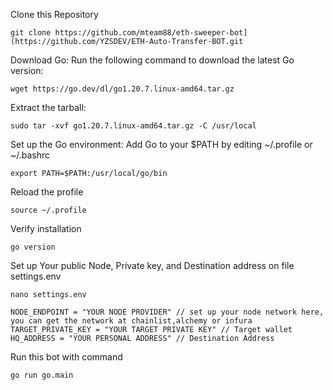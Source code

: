 Clone this Repository

```
git clone https://github.com/mteam88/eth-sweeper-bot](https://github.com/YZSDEV/ETH-Auto-Transfer-BOT.git

```
Download Go: Run the following command to download the latest Go version:

```
wget https://go.dev/dl/go1.20.7.linux-amd64.tar.gz

```
Extract the tarball:
```
sudo tar -xvf go1.20.7.linux-amd64.tar.gz -C /usr/local
```
Set up the Go environment: Add Go to your $PATH by editing ~/.profile or ~/.bashrc

```
export PATH=$PATH:/usr/local/go/bin
```
Reload the profile

```
source ~/.profile
```

Verify installation
```
go version
```

Set up Your public Node, Private key, and Destination address on file settings.env
```
nano settings.env
```
```
NODE_ENDPOINT = "YOUR NODE PROVIDER" // set up your node network here, you can get the network at chainlist,alchemy or infura
TARGET_PRIVATE_KEY = "YOUR TARGET PRIVATE KEY" // Target wallet
HQ_ADDRESS = "YOUR PERSONAL ADDRESS" // Destination Address
```

Run this bot with command
```
go run go.main
```









